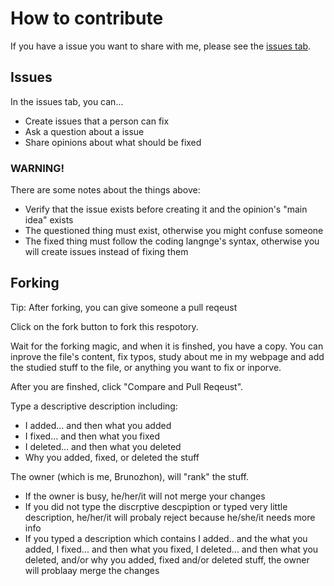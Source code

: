 # How to contribute

If you have a issue you want to share with me, please see the [issues tab]([https://github.com/Brunozhon/Brunozhon.github.io/issues](https://github.com/the-bruno-store/the-bruno-store.github.io/issues)).

## Issues

In the issues tab, you can...

- Create issues that a person can fix
- Ask a question about a issue
- Share opinions about what should be fixed

### WARNING!

There are some notes about the things above:

- Verify that the issue exists before creating it and the opinion's "main idea" exists 
- The questioned thing must exist, otherwise you might confuse someone
- The fixed thing must follow the coding langnge's syntax, otherwise you will create issues instead of fixing them

## Forking

Tip: After forking, you can give someone a pull reqeust

Click on the fork button to fork this respotory.

Wait for the forking magic, and when it is finshed, you have a copy. You can  inprove the file's content, fix typos, study about me in my webpage and add the studied stuff to the file, or anything you want to fix or inporve.

After you are finshed, click "Compare and Pull Reqeust".

Type a descriptive description including:

- I added... and then what you added
- I fixed... and then what you fixed
- I deleted... and then what you deleted
- Why you added, fixed, or deleted the stuff

The owner (which is me, Brunozhon), will "rank" the stuff.

- If the owner is busy, he/her/it will not merge your changes
- If you did not type the discrptive descpiption or typed very little description, he/her/it will probaly reject because he/she/it needs more info
- If you typed a description which contains I added.. and the what you added, I fixed... and then what you fixed, I deleted... and then what you deleted, and/or why you added, fixed and/or deleted stuff, the owner will problaay merge the changes
